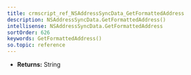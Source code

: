 ```yaml
---
title: crmscript_ref_NSAddressSyncData_GetFormattedAddress
description: NSAddressSyncData.GetFormattedAddress()
intellisense: NSAddressSyncData.GetFormattedAddress
sortOrder: 626
keywords: GetFormattedAddress()
so.topic: reference
---
```



* **Returns:** String


